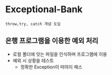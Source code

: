 # Exceptional-Bank
`throw,try, catch 개념 도입`
## 은행 프로그램을 이용한 예외 처리
- 로컬 폴더에 잇는 파일을 인식하며 프로그램에 이용
- 예외 시 상황을 테스트
  - 정확한 Exception이 떠야지 패스
